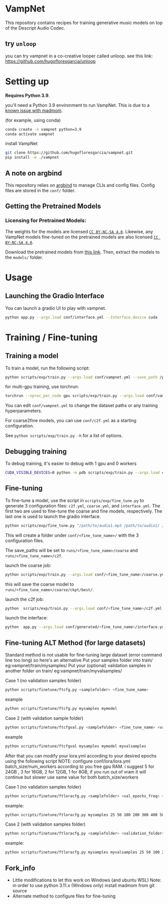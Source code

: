 # VampNet

This repository contains recipes for training generative music models on top of the Descript Audio Codec.

## try `unloop`
you can try vampnet in a co-creative looper called unloop. see this link: https://github.com/hugofloresgarcia/unloop

# Setting up

**Requires Python 3.9**. 

you'll need a Python 3.9 environment to run VampNet. This is due to a [known issue with madmom](https://github.com/hugofloresgarcia/vampnet/issues/15). 

(for example, using conda)
```bash
conda create -n vampnet python=3.9
conda activate vampnet
```


install VampNet

```bash
git clone https://github.com/hugofloresgarcia/vampnet.git
pip install -e ./vampnet
```

## A note on argbind
This repository relies on [argbind](https://github.com/pseeth/argbind) to manage CLIs and config files. 
Config files are stored in the `conf/` folder. 

## Getting the Pretrained Models

### Licensing for Pretrained Models: 
The weights for the models are licensed [`CC BY-NC-SA 4.0`](https://creativecommons.org/licenses/by-nc-sa/4.0/deed.ml). Likewise, any VampNet models fine-tuned on the pretrained models are also licensed [`CC BY-NC-SA 4.0`](https://creativecommons.org/licenses/by-nc-sa/4.0/deed.ml).

Download the pretrained models from [this link](https://zenodo.org/record/8136629). Then, extract the models to the `models/` folder. 


# Usage

## Launching the Gradio Interface
You can launch a gradio UI to play with vampnet. 

```bash
python app.py --args.load conf/interface.yml --Interface.device cuda
```

# Training / Fine-tuning 

## Training a model

To train a model, run the following script: 

```bash
python scripts/exp/train.py --args.load conf/vampnet.yml --save_path /path/to/checkpoints
```

for multi-gpu training, use torchrun:

```bash
torchrun --nproc_per_node gpu scripts/exp/train.py --args.load conf/vampnet.yml --save_path path/to/ckpt
```

You can edit `conf/vampnet.yml` to change the dataset paths or any training hyperparameters. 

For coarse2fine models, you can use `conf/c2f.yml` as a starting configuration. 

See `python scripts/exp/train.py -h` for a list of options.

## Debugging training

To debug training, it's easier to debug with 1 gpu and 0 workers

```bash
CUDA_VISIBLE_DEVICES=0 python -m pdb scripts/exp/train.py --args.load conf/vampnet.yml --save_path /path/to/checkpoints --num_workers 0
```

## Fine-tuning
To fine-tune a model, use the script in `scripts/exp/fine_tune.py` to generate 3 configuration files: `c2f.yml`, `coarse.yml`, and `interface.yml`. 
The first two are used to fine-tune the coarse and fine models, respectively. The last one is used to launch the gradio interface.

```bash
python scripts/exp/fine_tune.py "/path/to/audio1.mp3 /path/to/audio2/ /path/to/audio3.wav" <fine_tune_name>
```

This will create a folder under `conf/<fine_tune_name>/` with the 3 configuration files.

The save_paths will be set to `runs/<fine_tune_name>/coarse` and `runs/<fine_tune_name>/c2f`. 

launch the coarse job: 
```bash
python scripts/exp/train.py --args.load conf/<fine_tune_name>/coarse.yml 
```

this will save the coarse model to `runs/<fine_tune_name>/coarse/ckpt/best/`.

launch the c2f job: 
```bash
python  scripts/exp/train.py --args.load conf/<fine_tune_name>/c2f.yml 
```

launch the interface: 
```bash
python  app.py --args.load conf/generated/<fine_tune_name>/interface.yml 
```

## Fine-tuning ALT Method (for large datasets)
Standard method is not usable for fine-tuning large dataset (error command line too long) so here's an alternative
Put your samples folder into train/ eg:vampnet/train/mysamples/
Put your (optional) validation samples in another folder on train/ eg:vampnet/train/myvalsamples/

Case 1 (no validation samples folder)
```bash
python scripts/finetune/ftcfg.py <samplefolder> <fine_tune_name>
```
example
```bash
python scripts/finetune/ftcfg.py mysamples mymodel
```
Case 2 (with validation sample folder)
```bash
python scripts/finetune/ftcfgval.py <samplefolder> <fine_tune_name> <valfolder>
```
example
```bash
python scripts/finetune/ftcfgval mysamples mymodel myvalsamples
```
After that you can modify your lora.yml according to your desired epochs using the following script
NOTE: configure conf/lora/lora.yml batch_size/num_workers according to you free gpu RAM.
i suggest 5 for 24GB , 3 for 16GB, 2 for 12GB, 1 for 8GB, if you run out of vram it will continue but slower
use same value for both batch_size/workers

Case 1 (no validation samples folder)
```bash
python scripts/finetune/ftloracfg.py <samplefolder> <val_epochs_freq> <sample(save)_epochs_freq)> <1st_epochs_checkpoint> <2nd_epochs_checkpoint> <3rd_epochs_checkpoints> <4th_epochs_checkpoint> <5th_epochs_checkpoint>
```
example:
```bash
python scripts/finetune/ftloracfg.py mysamples 25 50 100 200 300 400 500
```
Case 2 (with validation samples folder)
```bash
python scripts/finetune/ftloracfg.py <samplefolder> <validation_folder> <val_epochs_freq> <sample(save)_epochs_freq)> <1st_epochs_checkpoint> <2nd_epochs_checkpoint> <3rd_epochs_checkpoints> <4th_epochs_checkpoint> <5th_epochs_checkpoint>
```
example:
```bash
python scripts/finetune/ftloracfg.py mysamples myvalsamples 25 50 100 200 300 400 500
```

## Fork_info
- Little modifications to let this work on Windows (and ubuntu WSL)
Note: in order to use python 3.11.x (Windows only) install madmom from git source
- Alternate method to configure files for fine-tuning

